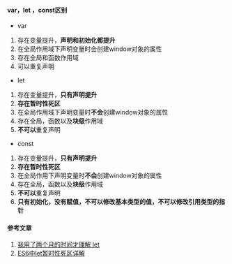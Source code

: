 #### var，let ，const区别

* var

1. 存在变量提升，**声明和初始化都提升**
2. 在全局作用域下声明变量时会创建window对象的属性
3. 存在全局和函数作用域
4. 可以重复声明

* let

1. 存在变量提升，**只有声明提升**
2. **存在暂时性死区**
3. 在全局作用域下声明变量时**不会**创建window对象的属性
4. 存在全局，函数以及**块级**作用域
5. **不可以**重复声明

* const

1. 存在变量提升，**只有声明提升**
2. **存在暂时性死区**
3. 在全局作用下声明变量时**不会**创建window对象的属性
4. 存在全局，函数以及**块级**作用域
5. **不可以**重复声明
6. **只有初始化，没有赋值，不可以修改基本类型的值，不可以修改引用类型的指针**

#### 参考文章

1. [我用了两个月的时间才理解 let](https://zhuanlan.zhihu.com/p/28140450)
2. [ES6中let暂时性死区详解](https://segmentfault.com/a/1190000015603779)